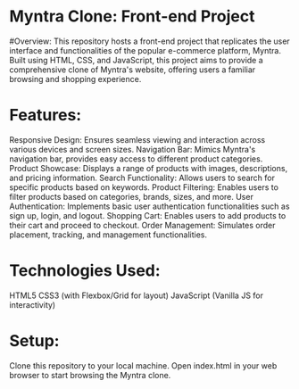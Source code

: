 # Myntra Clone: Front-end Project
#Overview:
This repository hosts a front-end project that replicates the user interface and functionalities of the popular e-commerce platform, Myntra. Built using HTML, CSS, and JavaScript, this project aims to provide a comprehensive clone of Myntra's website, offering users a familiar browsing and shopping experience.

# Features:
Responsive Design: Ensures seamless viewing and interaction across various devices and screen sizes.
Navigation Bar: Mimics Myntra's navigation bar, provides easy access to different product categories.
Product Showcase: Displays a range of products with images, descriptions, and pricing information.
Search Functionality: Allows users to search for specific products based on keywords.
Product Filtering: Enables users to filter products based on categories, brands, sizes, and more.
User Authentication: Implements basic user authentication functionalities such as sign up, login, and logout.
Shopping Cart: Enables users to add products to their cart and proceed to checkout.
Order Management: Simulates order placement, tracking, and management functionalities.
# Technologies Used:
HTML5
CSS3 (with Flexbox/Grid for layout)
JavaScript (Vanilla JS for interactivity)
# Setup:
Clone this repository to your local machine.
Open index.html in your web browser to start browsing the Myntra clone.

